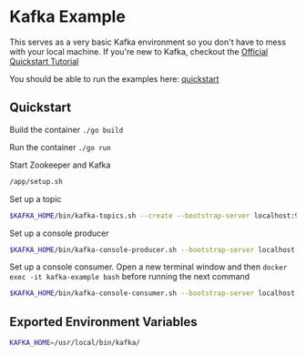 # Kafka Example
This serves as a very basic Kafka environment so you don't have to mess with your local machine. If you're new to Kafka, checkout the [Official Quickstart Tutorial](http://kafka.apache.org/quickstart)

You should be able to run the examples here: [quickstart](#quickstart)

## Quickstart
Build the container
`./go build`

Run the container
`./go run`


Start Zookeeper and Kafka
```bash
/app/setup.sh
```

Set up a topic
```bash
$KAFKA_HOME/bin/kafka-topics.sh --create --bootstrap-server localhost:9092 --replication-factor 1 --partitions 1 --topic test
```

Set up a console producer
```bash
$KAFKA_HOME/bin/kafka-console-producer.sh --bootstrap-server localhost:9092 --topic test
```

Set up a console consumer. Open a new terminal window and then `docker exec -it kafka-example bash` before running the next command
```bash
$KAFKA_HOME/bin/kafka-console-consumer.sh --bootstrap-server localhost:9092 --topic test --from-beginning
```

## Exported Environment Variables
```bash
KAFKA_HOME=/usr/local/bin/kafka/
```
